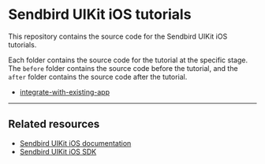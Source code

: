 # Sendbird UIKit iOS tutorials

This repository contains the source code for the Sendbird UIKit iOS tutorials.

Each folder contains the source code for the tutorial at the specific stage. The `before` folder contains the source code before the tutorial, and the `after` folder contains the source code after the tutorial.

- [integrate-with-existing-app](https://sendbird.com/docs/chat/uikit/v3/ios/tutorial/integrate-with-existing-app)

---

## Related resources

- [Sendbird UIKit iOS documentation](https://sendbird.com/docs/chat/uikit/v3/ios/overview)
- [Sendbird UIKit iOS SDK](https://github.com/sendbird/sendbird-uikit-ios)
